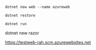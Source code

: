 
```
dotnet new web --name azureweb

```
```
dotnet restore
```
```
dotnet run
```

dotnet new razor

https://testweb-rah.scm.azurewebsites.net